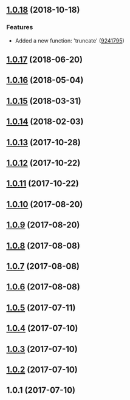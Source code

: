 ## [1.0.18](https://github.com/wessberg/stringutil/compare/v1.0.17...v1.0.18) (2018-10-18)

### Features

- Added a new function: 'truncate' ([9241795](https://github.com/wessberg/stringutil/commit/92417959f08578ada494d285629b4437fa583abf))

## [1.0.17](https://github.com/wessberg/stringutil/compare/v1.0.16...v1.0.17) (2018-06-20)

## [1.0.16](https://github.com/wessberg/stringutil/compare/v1.0.15...v1.0.16) (2018-05-04)

## [1.0.15](https://github.com/wessberg/stringutil/compare/v1.0.14...v1.0.15) (2018-03-31)

## [1.0.14](https://github.com/wessberg/stringutil/compare/v1.0.13...v1.0.14) (2018-02-03)

## [1.0.13](https://github.com/wessberg/stringutil/compare/v1.0.12...v1.0.13) (2017-10-28)

## [1.0.12](https://github.com/wessberg/stringutil/compare/v1.0.11...v1.0.12) (2017-10-22)

## [1.0.11](https://github.com/wessberg/stringutil/compare/v1.0.10...v1.0.11) (2017-10-22)

## [1.0.10](https://github.com/wessberg/stringutil/compare/v1.0.9...v1.0.10) (2017-08-20)

## [1.0.9](https://github.com/wessberg/stringutil/compare/v1.0.8...v1.0.9) (2017-08-20)

## [1.0.8](https://github.com/wessberg/stringutil/compare/v1.0.7...v1.0.8) (2017-08-08)

## [1.0.7](https://github.com/wessberg/stringutil/compare/v1.0.6...v1.0.7) (2017-08-08)

## [1.0.6](https://github.com/wessberg/stringutil/compare/v1.0.5...v1.0.6) (2017-08-08)

## [1.0.5](https://github.com/wessberg/stringutil/compare/v1.0.4...v1.0.5) (2017-07-11)

## [1.0.4](https://github.com/wessberg/stringutil/compare/v1.0.3...v1.0.4) (2017-07-10)

## [1.0.3](https://github.com/wessberg/stringutil/compare/v1.0.2...v1.0.3) (2017-07-10)

## [1.0.2](https://github.com/wessberg/stringutil/compare/v1.0.1...v1.0.2) (2017-07-10)

## 1.0.1 (2017-07-10)
